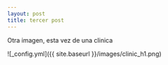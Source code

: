 ```yaml
---
layout: post
title: tercer post
---
```


Otra imagen, esta vez de una clinica

![_config.yml]({{ site.baseurl }}/images/clinic_h1.png)
